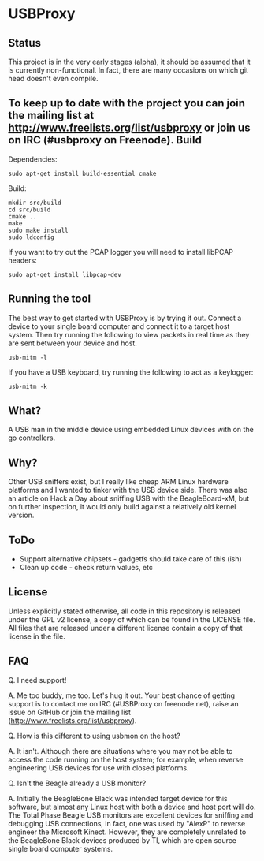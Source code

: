 USBProxy
========
 
Status
------
This project is in the very early stages (alpha), it should be assumed that it
is currently non-functional. In fact, there are many occasions on which git
head doesn't even compile.

To keep up to date with the project you can join the mailing list at
http://www.freelists.org/list/usbproxy or join us on IRC (#usbproxy on Freenode).
Build
-----
Dependencies:
```
sudo apt-get install build-essential cmake
```
Build:
```
mkdir src/build
cd src/build
cmake ..
make
sudo make install
sudo ldconfig
```

If you want to try out the PCAP logger you will need to install libPCAP
headers:
```
sudo apt-get install libpcap-dev
```

Running the tool
----------------
The best way to get started with USBProxy is by trying it out. Connect a device
to your single board computer and connect it to a target host system. Then try 
running the following to view packets in real time as they are sent between your
device and host.
```
usb-mitm -l
```

If you have a USB keyboard, try running the following to act as a keylogger:
```
usb-mitm -k
```

What?
-----
A USB man in the middle device using embedded Linux devices with on the go
controllers.

Why?
----
Other USB sniffers exist, but I really like cheap ARM Linux hardware platforms
and I wanted to tinker with the USB device side.  There was also an article on
Hack a Day about sniffing USB with the BeagleBoard-xM, but on further 
inspection, it would only build against a relatively old kernel version.

ToDo
----
 * Support alternative chipsets - gadgetfs should take care of this (ish)
 * Clean up code - check return values, etc

License
-------
Unless explicitly stated otherwise, all code in this repository is released
under the GPL v2 license, a copy of which can be found in the LICENSE file. All
files that are released under a different license contain a copy of that license
in the file.

FAQ
---
Q. I need support!

A. Me too buddy, me too.  Let's hug it out.  Your best chance of getting
support is to contact me on IRC (#USBProxy on freenode.net), raise an issue on
GitHub or join the mailing list (http://www.freelists.org/list/usbproxy).

Q. How is this different to using usbmon on the host?

A. It isn't.  Although there are situations where you may not be able to access
the code running on the host system; for example, when reverse engineering USB
devices for use with closed platforms.

Q. Isn't the Beagle already a USB monitor?

A. Initially the BeagleBone Black was intended target device for this software,
but almost any Linux host with both a device and host port will do. The Total 
Phase Beagle USB monitors are excellent devices for sniffing and debugging USB
connections, in fact, one was used by "AlexP" to reverse engineer the Microsoft
Kinect.  However, they are completely unrelated to the BeagleBone Black devices
produced by TI, which are open source single board computer systems.  
